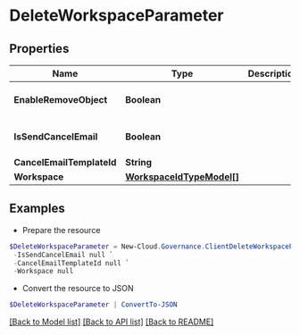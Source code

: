 # DeleteWorkspaceParameter
## Properties

Name | Type | Description | Notes
------------ | ------------- | ------------- | -------------
**EnableRemoveObject** | **Boolean** |  | [optional] [default to $false]
**IsSendCancelEmail** | **Boolean** |  | [optional] [default to $false]
**CancelEmailTemplateId** | **String** |  | [optional] 
**Workspace** | [**WorkspaceIdTypeModel[]**](WorkspaceIdTypeModel.md) |  | [optional] 

## Examples

- Prepare the resource
```powershell
$DeleteWorkspaceParameter = New-Cloud.Governance.ClientDeleteWorkspaceParameter  -EnableRemoveObject null `
 -IsSendCancelEmail null `
 -CancelEmailTemplateId null `
 -Workspace null
```

- Convert the resource to JSON
```powershell
$DeleteWorkspaceParameter | ConvertTo-JSON
```

[[Back to Model list]](../README.md#documentation-for-models) [[Back to API list]](../README.md#documentation-for-api-endpoints) [[Back to README]](../README.md)

